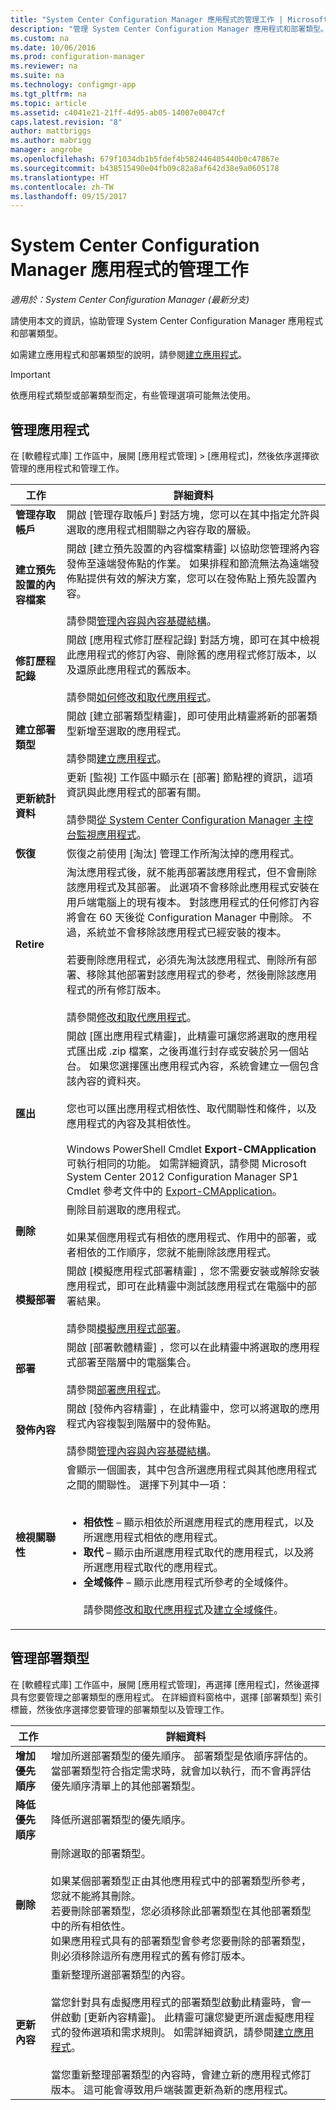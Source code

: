 ```yaml
---
title: "System Center Configuration Manager 應用程式的管理工作 | Microsoft Docs"
description: "管理 System Center Configuration Manager 應用程式和部署類型。"
ms.custom: na
ms.date: 10/06/2016
ms.prod: configuration-manager
ms.reviewer: na
ms.suite: na
ms.technology: configmgr-app
ms.tgt_pltfrm: na
ms.topic: article
ms.assetid: c4041e21-21ff-4d95-ab05-14007e0047cf
caps.latest.revision: "8"
author: mattbriggs
ms.author: mabrigg
manager: angrobe
ms.openlocfilehash: 679f1034db1b5fdef4b582446405440b0c47867e
ms.sourcegitcommit: b438515490e04fb09c82a8af642d38e9a0605178
ms.translationtype: HT
ms.contentlocale: zh-TW
ms.lasthandoff: 09/15/2017
---
```

# <a name="management-tasks-for-system-center-configuration-manager-applications"></a>System Center Configuration Manager 應用程式的管理工作

*適用於：System Center Configuration Manager (最新分支)*

請使用本文的資訊，協助管理 System Center Configuration Manager 應用程式和部署類型。  

如需建立應用程式和部署類型的說明，請參閱[建立應用程式](../../apps/deploy-use/create-applications.md)。  

> [!IMPORTANT]  
>  依應用程式類型或部署類型而定，有些管理選項可能無法使用。  

##  <a name="manage-applications"></a>管理應用程式  
 在 [軟體程式庫] 工作區中，展開 [應用程式管理] > [應用程式]，然後依序選擇欲管理的應用程式和管理工作。  

|工作|詳細資料|  
|----------|-------------|  
|**管理存取帳戶**|開啟 [管理存取帳戶]  對話方塊，您可以在其中指定允許與選取的應用程式相關聯之內容存取的層級。|  
|**建立預先設置的內容檔案**|開啟 [建立預先設置的內容檔案精靈]  以協助您管理將內容發佈至遠端發佈點的作業。 如果排程和節流無法為遠端發佈點提供有效的解決方案，您可以在發佈點上預先設置內容。<br /><br /> 請參閱[管理內容與內容基礎結構](../../core/servers/deploy/configure/manage-content-and-content-infrastructure.md)。|  
|**修訂歷程記錄**|開啟 [應用程式修訂歷程記錄] 對話方塊，即可在其中檢視此應用程式的修訂內容、刪除舊的應用程式修訂版本，以及還原此應用程式的舊版本。<br /><br /> 請參閱[如何修改和取代應用程式](../../apps/deploy-use/revise-and-supersede-applications.md)。|  
|**建立部署類型**|開啟 [建立部署類型精靈]，即可使用此精靈將新的部署類型新增至選取的應用程式。<br /><br /> 請參閱[建立應用程式](../../apps/deploy-use/create-applications.md)。|  
|**更新統計資料**|更新 [監視]  工作區中顯示在 [部署]  節點裡的資訊，這項資訊與此應用程式的部署有關。<br /><br /> 請參閱[從 System Center Configuration Manager 主控台監視應用程式](../../apps/deploy-use/monitor-applications-from-the-console.md)。|  
|**恢復**|恢復之前使用 [淘汰] 管理工作所淘汰掉的應用程式。|  
|<bpt id="p1">**</bpt>Retire<ept id="p1">**</ept>|淘汰應用程式後，就不能再部署該應用程式，但不會刪除該應用程式及其部署。 此選項不會移除此應用程式安裝在用戶端電腦上的現有複本。 對該應用程式的任何修訂內容將會在 60 天後從 Configuration Manager 中刪除。 不過，系統並不會移除該應用程式已經安裝的複本。<br /><br /> 若要刪除應用程式，必須先淘汰該應用程式、刪除所有部署、移除其他部署對該應用程式的參考，然後刪除該應用程式的所有修訂版本。<br /><br /> 請參閱[修改和取代應用程式](../../apps/deploy-use/revise-and-supersede-applications.md)。|  
|**匯出**|開啟 [匯出應用程式精靈]，此精靈可讓您將選取的應用程式匯出成 .zip 檔案，之後再進行封存或安裝於另一個站台。 如果您選擇匯出應用程式內容，系統會建立一個包含該內容的資料夾。<br /><br /> 您也可以匯出應用程式相依性、取代關聯性和條件，以及應用程式的內容及其相依性。<br /><br /> Windows PowerShell Cmdlet **Export-CMApplication** 可執行相同的功能。 如需詳細資訊，請參閱 Microsoft System Center 2012 Configuration Manager SP1 Cmdlet 參考文件中的 [Export-CMApplication](http://go.microsoft.com/fwlink/p/?LinkID=258880)。|  
|**刪除**|刪除目前選取的應用程式。<br /><br /> 如果某個應用程式有相依的應用程式、作用中的部署，或者相依的工作順序，您就不能刪除該應用程式。|  
|**模擬部署**|開啟 [模擬應用程式部署精靈]  ，您不需要安裝或解除安裝應用程式，即可在此精靈中測試該應用程式在電腦中的部署結果。<br /><br /> 請參閱[模擬應用程式部署](../../apps/deploy-use/simulate-application-deployments.md)。|  
|**部署**|開啟 [部署軟體精靈]  ，您可以在此精靈中將選取的應用程式部署至階層中的電腦集合。<br /><br /> 請參閱[部署應用程式](../../apps/deploy-use/deploy-applications.md)。|  
|**發佈內容**|開啟 [發佈內容精靈]  ，在此精靈中，您可以將選取的應用程式內容複製到階層中的發佈點。<br /><br /> 請參閱[管理內容與內容基礎結構](../../core/servers/deploy/configure/manage-content-and-content-infrastructure.md)。|  
|**檢視關聯性**|會顯示一個圖表，其中包含所選應用程式與其他應用程式之間的關聯性。 選擇下列其中一項：<br><br><ul><li>**相依性** – 顯示相依於所選應用程式的應用程式，以及所選應用程式相依的應用程式。</li><li>**取代** – 顯示由所選應用程式取代的應用程式，以及將所選應用程式取代的應用程式。</li><li>**全域條件** – 顯示此應用程式所參考的全域條件。</li></ol><br /> 請參閱[修改和取代應用程式](../../apps/deploy-use/revise-and-supersede-applications.md)及[建立全域條件](../../apps/deploy-use/create-global-conditions.md)。|  

##  <a name="manage-deployment-types"></a>管理部署類型  
 在 [軟體程式庫] 工作區中，展開 [應用程式管理]，再選擇 [應用程式]，然後選擇具有您要管理之部署類型的應用程式。 在詳細資料窗格中，選擇 [部署類型] 索引標籤，然後依序選擇您要管理的部署類型以及管理工作。  

|工作|詳細資料|  
|----------|-------------|  
|**增加優先順序**|增加所選部署類型的優先順序。 部署類型是依順序評估的。 當部署類型符合指定需求時，就會加以執行，而不會再評估優先順序清單上的其他部署類型。|  
|**降低優先順序**|降低所選部署類型的優先順序。|  
|**刪除**|刪除選取的部署類型。<br><br>如果某個部署類型正由其他應用程式中的部署類型所參考，您就不能將其刪除。<br>若要刪除部署類型，您必須移除此部署類型在其他部署類型中的所有相依性。<br>如果應用程式具有的部署類型會參考您要刪除的部署類型，則必須移除這所有應用程式的舊有修訂版本。|  
|**更新內容**|重新整理所選部署類型的內容。<br /><br /> 當您針對具有虛擬應用程式的部署類型啟動此精靈時，會一併啟動 [更新內容精靈]。 此精靈可讓您變更所選虛擬應用程式的發佈選項和需求規則。 如需詳細資訊，請參閱[建立應用程式](../../apps/deploy-use/create-applications.md)。<br /><br /> 當您重新整理部署類型的內容時，會建立新的應用程式修訂版本。 這可能會導致用戶端裝置更新為新的應用程式。|  
